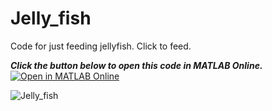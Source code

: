 # Jelly_fish

Code for just feeding jellyfish. Click to feed.

***Click the button below to open this code in MATLAB Online.***
[![Open in MATLAB Online](https://www.mathworks.com/images/responsive/global/open-in-matlab-online.svg)](https://matlab.mathworks.com/open/github/v1?repo=E-vogel/Jelly_fish&file=Jelly_fish.m)

![Jelly_fish](https://github.com/E-vogel/Jelly_fish/assets/170056861/1bee39df-6615-42a8-97d8-c517022ac6b2)
